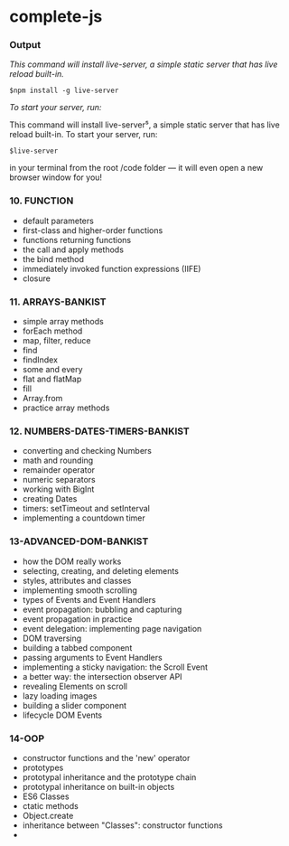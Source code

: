 # complete-js

### Output
       
   _This command will install live-server, a simple static server that has live reload built-in._
    
   `$npm install -g live-server`
   
   _To start your server, run:_

This command will install live-server⁵, a simple static server that has live reload built-in. To start your server, run:

   `$live-server`

in your terminal from the root /code folder — it will even open a new browser window for you!

### 10. FUNCTION

   - default parameters
   - first-class and higher-order functions
   - functions returning functions
   - the call and apply methods
   - the bind method
   - immediately invoked function expressions (IIFE)
   - closure

### 11. ARRAYS-BANKIST

   - simple array methods
   - forEach method
   - map, filter, reduce
   - find
   - findIndex
   - some and every
   - flat and flatMap
   - fill
   - Array.from
   - practice array methods

### 12. NUMBERS-DATES-TIMERS-BANKIST

   - converting and checking Numbers
   - math and rounding
   - remainder operator
   - numeric separators
   - working with BigInt
   - creating Dates
   - timers: setTimeout and setInterval
   - implementing a countdown timer

### 13-ADVANCED-DOM-BANKIST

   - how the DOM really works
   - selecting, creating, and deleting elements
   - styles, attributes and classes
   - implementing smooth scrolling
   - types of Events and Event Handlers
   - event propagation: bubbling and capturing
   - event propagation in practice
   - event delegation: implementing page navigation
   - DOM traversing
   - building a tabbed component
   - passing arguments to Event Handlers
   - implementing a sticky navigation: the Scroll Event
   - a better way: the intersection observer API
   - revealing Elements on scroll
   - lazy loading images
   - building a slider component
   - lifecycle DOM Events
### 14-OOP

   - constructor functions and the 'new' operator
   - prototypes
   - prototypal inheritance and the prototype chain
   - prototypal inheritance on built-in objects
   - ES6 Classes
   - ctatic methods
   - Object.create
   - inheritance between "Classes": constructor functions
   - 
